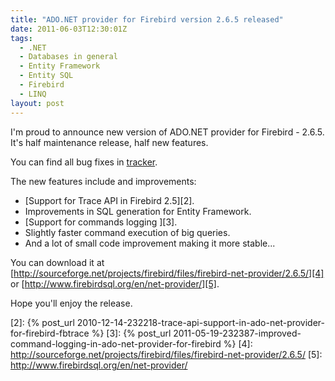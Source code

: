 ```yaml
---
title: "ADO.NET provider for Firebird version 2.6.5 released"
date: 2011-06-03T12:30:01Z
tags:
  - .NET
  - Databases in general
  - Entity Framework
  - Entity SQL
  - Firebird
  - LINQ
layout: post
---
```

I'm proud to announce new version of ADO.NET provider for Firebird - 2.6.5. It's half maintenance release, half new features.

You can find all bug fixes in [tracker][1].

The new features include and improvements:

* [Support for Trace API in Firebird 2.5][2].
* Improvements in SQL generation for Entity Framework.
* [Support for commands logging ][3].
* Slightly faster command execution of big queries.
* And a lot of small code improvement making it more stable...


You can download it at [http://sourceforge.net/projects/firebird/files/firebird-net-provider/2.6.5/][4] or [http://www.firebirdsql.org/en/net-provider/][5].

Hope you'll enjoy the release.

[1]: http://tracker.firebirdsql.org/secure/IssueNavigator.jspa?reset=true&&pid=10003&fixfor=10400&sorter/field=issuekey&sorter/order=DESC
[2]: {% post_url 2010-12-14-232218-trace-api-support-in-ado-net-provider-for-firebird-fbtrace %}
[3]: {% post_url 2011-05-19-232387-improved-command-logging-in-ado-net-provider-for-firebird %}
[4]: http://sourceforge.net/projects/firebird/files/firebird-net-provider/2.6.5/
[5]: http://www.firebirdsql.org/en/net-provider/